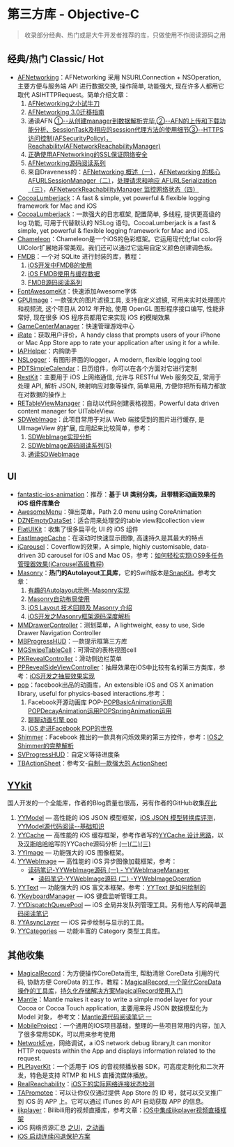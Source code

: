 # 第三方库 - Objective-C
> 收录部分经典、热门或是大牛开发者推荐的库，只做使用不作阅读源码之用

## 经典/热门 Classic/ Hot
- [AFNetworking][1]：AFNetworking 采用 NSURLConnection + NSOperation, 主要方便与服务端 API 进行数据交换, 操作简单, 功能强大, 现在许多人都用它取代 ASIHTTPRequest。简单介绍文章：
	1. [AFNetworking之小试牛刀][2]
	2. [AFNetworking 3.0迁移指南][3]
	3. 通读AFN [①--从创建manager到数据解析完毕][4],[②--AFN的上传和下载功能分析、SessionTask及相应的session代理方法的使用细节][5][③--HTTPS访问控制(AFSecurityPolicy)，Reachability(AFNetworkReachabilityManager)][6]
	4. [正确使用AFNetworking的SSL保证网络安全][7]
	5. [AFNetworking源码阅读系列][8]
	6. 来自Draveness的：[AFNetworking 概述（一）][9]，[AFNetworking 的核心 AFURLSessionManager（二）][10]，[处理请求和响应 AFURLSerialization（三）][11]，[AFNetworkReachabilityManager 监控网络状态（四）][12]
- [CocoaLumberjack][13]：A fast & simple, yet powerful & flexible logging framework for Mac and iOS
- [CocoaLumberjack][14]：一款强大的日志框架, 配置简单, 多线程, 提供更高级的 log 功能, 可用于代替默认的 NSLog 语句。CocoaLumberjack is a fast & simple, yet powerful & flexible logging framework for Mac and iOS.
- [Chameleon][15]：Chameleon是一个iOS的色彩框架。它运用现代化flat color将UIColor扩展地非常美观。我们还可以通过它运用自定义颜色创建调色板。
- [FMDB][16]：一个对 SQLite 进行封装的库，教程：
	1. [iOS开发中FMDB的使用][17]
	2. [iOS FMDB使用与缓存数据][18]
	3. [FMDB源码阅读系列][19]
- [FontAwesomeKit][20]：快速添加Awesome字体
- [GPUImage][21]：一款强大的图片滤镜工具, 支持自定义滤镜, 可用来实时处理图片和视频流, 这个项目从 2012 年开始, 使用 OpenGL 图形程序接口编写, 性能非常好, 现在很多 iOS 程序员都用它来实现 iOS 的模糊效果
- [GameCenterManager][22]：快速管理游戏中心
- [iRate][23]：获取用户评价，A handy class that prompts users of your iPhone or Mac App Store app to rate your application after using it for a while. 
- [IAPHelper][24]：内购助手
- [NSLogger][25]：有图形界面的logger，A modern, flexible logging tool
- [PDTSimpleCalendar][26]：日历组件，你可以在各个方面对它进行定制
- [RestKit][27]：主要用于 iOS 上网络通信, 允许与 RESTful Web 服务交互, 常用于处理 API, 解析 JSON, 映射响应对象等操作, 简单易用, 方便你把所有精力都放在对数据的操作上
- [RETableViewManager][28]：自动以代码创建表格视图，Powerful data driven content manager for UITableView.
- [SDWebImage][29]：此项目常用于对从 Web 端接受到的图片进行缓存, 是 UIImageView 的扩展, 应用起来比较简单，参考：
	1. [SDWebImage实现分析][30]
	2. [SDWebImage源码阅读系列(5)][31]
	3. [通读SDWebImage][32]

## UI
- [fantastic-ios-animation][33]：推荐：**基于 UI 类别分类，且带精彩动画效果的 iOS 组件库集合**
- [AwesomeMenu][34]：弹出菜单，Path 2.0 menu using CoreAnimation
- [DZNEmptyDataSet][35]：适合用来处理空的table view和collection view
- [FlatUIKit][36]：收集了很多扁平化 UI 的 iOS 组件
- [FastImageCache][37]：在滚动时快速显示图像, 高速持久是其最大的特点
- [iCarousel][38]：Coverflow的效果，A simple, highly customisable, data-driven 3D carousel for iOS and Mac OS，参考：[如何轻松实现iOS9多任务管理器效果(iCarousel高级教程)][39]
- [Masonry][40]：**热门的Autolayout工具库**，它的Swift版本是[SnapKit][41]。参考文章：
	1. [有趣的Autolayout示例-Masonry实现][42]
	2. [Masonry自动布局使用][43]
	3. [iOS Layout 技术回顾及 Masonry 介绍][44]
	4. [iOS开发之Masonry框架源码深度解析][45]
- [MMDrawerController][46]：测划菜单，A lightweight, easy to use, Side Drawer Navigation Controller
- [MBProgressHUD][47]：一款提示框第三方库
- [MGSwipeTableCell][48]：可滑动的表格视图cell
- [PKRevealController][49]：滑动侧边栏菜单
- [PPRevealSideViewController][50]：抽屉效果在iOS中比较有名的第三方类库，参考：[iOS开发之抽屉效果实现][51]
- [pop][52]：facebook出品的动画库，An extensible iOS and OS X animation library, useful for physics-based interactions.参考：
	1. Facebook开源动画库 POP-[POPBasicAnimation运用][53][POPDecayAnimation运用][54][POPSpringAnimation运用][55]
	2. [聊聊动画引擎 pop][56]
	3. [iOS 走进Facebook POP的世界][57]
- [Shimmer][58]：Facebook 推出的一款具有闪烁效果的第三方控件，参考：[IOS之Shimmer的完整解析][59]
- [SVProgressHUD][60]：自定义等待进度条
- [TBActionSheet][61]：参考文-[自制一款强大的 ActionSheet][62]


## [YYkit][63]
国人开发的一个全能库，作者的Blog质量也很高，另有作者的GitHub收集[在此][64]
1. [YYModel][65] — 高性能的 iOS JSON 模型框架，[iOS JSON 模型转换库评测][66]，[YYModel源代码阅读--基础知识][67]
2. [YYCache][68] — 高性能的 iOS 缓存框架，参考作者写的[YYCache 设计思路][69]，以及[汉斯哈哈哈][70]写的YYCache源码分析 [(一)][71][(二)][72][(三)][73]
3. [YYImage][74] — 功能强大的 iOS 图像框架。
4. [YYWebImage][75] — 高性能的 iOS 异步图像加载框架，参考：
	- [读码笔记-YYWebImage源码 (一) - YYWebImageManager][76]
		- [读码笔记-YYWebImage源码 (二) -YYWebImageOperation][77]
5. [YYText][78] — 功能强大的 iOS 富文本框架。参考：[YYText 是如何绘制的][79]
6. [YKeyboardManager][80] — iOS 键盘监听管理工具。
7. [YYDispatchQueuePool][81] — iOS 全局并发队列管理工具。另有他人写的简单[源码阅读笔记][82]
8. [YYAsyncLayer][83] — iOS 异步绘制与显示的工具。
9. [YYCategories][84] — 功能丰富的 Category 类型工具库。


## 其他收集
- [MagicalRecord][85]：为方便操作CoreData而生, 帮助清除 CoreData 引用的代码, 协助方便 CoreData 的工作，教程：[MagicalRecord,一个简化CoreData操作的工具库][86]，[持久化存储解决方案MagicalRecord使用入门][87]
- [Mantle][88]：Mantle makes it easy to write a simple model layer for your Cocoa or Cocoa Touch application, 主要用来将 JSON 数据模型化为 Model 对象， 参考文：[Mantle源代码阅读笔记 一][89]
- [MobileProject][90]：一个通用的IOS项目基础，整理的一些项目常用的内容，加入了很多常用SDK，可以用来参考使用
- [NetworkEye][91]，网络调试，a iOS network debug library,It can monitor HTTP requests within the App and displays information related to the request.
- [PLPlayerKit][92]：一个适用于 iOS 的音视频播放器 SDK，可高度定制化和二次开发，特色是支持 RTMP 和 HLS 直播流媒体播放。
- [RealReachability][93]：[iOS下的实际网络连接状态检测][94]
- [TAPromotee][95]：可以让你仅仅通过提供 App Store 的 ID 号，就可以交叉推广到 iOS 的 APP 上。它可以通过 iTunes 的 API 自动获取 APP 的信息。
- [ijkplayer][96]：Bilibili用的视频直播库，参考文章：[iOS中集成ijkplayer视频直播框架][97]
- iOS 网络资源汇总 [之UI][98]，[之动画][99]
- [iOS 启动连续闪退保护方案][100]


[1]:	https://github.com/AFNetworking/AFNetworking "AFNetworking"
[2]:	http://www.jianshu.com/p/8cc137ac26f0 "AFNetworking之小试牛刀"
[3]:	http://www.jianshu.com/p/047463a7ce9b "AFNetworking 3.0迁移指南"
[4]:	http://www.cnblogs.com/Mike-zh/p/5167017.html "通读AFN①--从创建manager到数据解析完毕"
[5]:	http://www.cnblogs.com/Mike-zh/p/5172389.html "通读AFN②--AFN的上传和下载功能分析、SessionTask及相应的session代理方法的使用细节"
[6]:	http://www.cnblogs.com/Mike-zh/p/5174238.html "通读AFN③--HTTPS访问控制(AFSecurityPolicy)，Reachability(AFNetworkReachabilityManager)"
[7]:	http://www.jianshu.com/p/4102b817ff2f "正确使用AFNetworking的SSL保证网络安全"
[8]:	http://www.cnblogs.com/polobymulberry/category/785705.html "AFNetworking源码阅读系列"
[9]:	http://draveness.me/afnetworking1/ "AFNetworking 概述（一）"
[10]:	http://draveness.me/afnetworking2/ "AFNetworking 的核心 AFURLSessionManager（二）"
[11]:	http://draveness.me/afnetworking3/ "处理请求和响应 AFURLSerialization（三）"
[12]:	http://draveness.me/afnetworking4/ "AFNetworkReachabilityManager 监控网络状态（四）"
[13]:	https://github.com/CocoaLumberjack/CocoaLumberjack "CocoaLumberjack"
[14]:	https://github.com/CocoaLumberjack/CocoaLumberjack "CocoaLumberjack"
[15]:	https://github.com/ViccAlexander/Chameleon "Chameleon"
[16]:	https://github.com/ccgus/fmdb "FMDB"
[17]:	http://www.cnblogs.com/jerehedu/p/5025950.html "iOS开发中FMDB的使用"
[18]:	http://www.jianshu.com/p/968c381cb7d7 "iOS FMDB使用与缓存数据"
[19]:	http://www.cnblogs.com/polobymulberry/category/789988.html "FMDB源码阅读系列(2)"
[20]:	https://github.com/PrideChung/FontAwesomeKit "FontAwesomeKit"
[21]:	https://github.com/BradLarson/GPUImage "GPUImage"
[22]:	https://github.com/nihalahmed/GameCenterManager "GameCenterManager"
[23]:	https://github.com/nicklockwood/iRate "iRate"
[24]:	https://github.com/saturngod/IAPHelper "IAPHelper"
[25]:	https://github.com/fpillet/NSLogger "NSLogger"
[26]:	https://github.com/jivesoftware/PDTSimpleCalendar "PDTSimpleCalendar"
[27]:	https://github.com/RestKit/RestKit "RestKit"
[28]:	https://github.com/romaonthego/RETableViewManager "RETableViewManager"
[29]:	https://github.com/rs/SDWebImage "SDWebImage"
[30]:	http://southpeak.github.io/blog/2015/02/07/sourcecode-sdwebimage/ "SDWebImage实现分析"
[31]:	http://www.cnblogs.com/polobymulberry/category/785704.html "SDWebImage源码阅读系列(5)"
[32]:	http://zzk.cnblogs.com/s?w=blog:Mike-zh%20%E9%80%9A%E8%AF%BBSDWebImage "通读SDWebImage"
[33]:	https://github.com/onmyway133/fantastic-ios-animation "fantastic-ios-animation"
[34]:	https://github.com/levey/AwesomeMenu "AwesomeMenu"
[35]:	https://github.com/dzenbot/DZNEmptyDataSet "DZNEmptyDataSet"
[36]:	https://github.com/Grouper/FlatUIKit "FlatUIKit"
[37]:	https://github.com/path/FastImageCache "FastImageCache"
[38]:	https://github.com/nicklockwood/iCarousel "iCarousel"
[39]:	http://www.cnblogs.com/jgCho/p/5275408.html "如何轻松实现iOS9多任务管理器效果(iCarousel高级教程)"
[40]:	https://github.com/SnapKit/Masonry "Masonry"
[41]:	https://github.com/SnapKit/SnapKit "SnapKit"
[42]:	http://tutuge.me/2015/05/23/autolayout-example-with-masonry/ "有趣的Autolayout示例-Masonry实现"
[43]:	http://www.cnblogs.com/salam/p/5054474.html "Masonry自动布局使用"
[44]:	http://www.taijicoder.com/2015/12/12/iOS-Layout-and-Masnory/ "iOS Layout 技术回顾及 Masonry 介绍"
[45]:	http://www.cnblogs.com/ludashi/p/5591572.html "iOS开发之Masonry框架源码深度解析"
[46]:	https://github.com/mutualmobile/MMDrawerController "MMDrawerController"
[47]:	https://github.com/jdg/MBProgressHUD "MBProgressHUD"
[48]:	https://github.com/MortimerGoro/MGSwipeTableCell "MGSwipeTableCell"
[49]:	https://github.com/pkluz/PKRevealController "PKRevealController"
[50]:	https://github.com/ipup/PPRevealSideViewController "PPRevealSideViewController"
[51]:	http://ios.jobbole.com/83402/ "iOS开发之抽屉效果实现"
[52]:	https://github.com/facebook/pop "pop"
[53]:	http://www.cnblogs.com/wujy/p/5191220.html "Facebook开源动画库 POP-POPBasicAnimation运用"
[54]:	http://www.cnblogs.com/wujy/p/5194029.html "Facebook开源动画库 POP-POPDecayAnimation运用"
[55]:	http://www.cnblogs.com/wujy/p/5191521.html "Facebook开源动画库 POP-POPSpringAnimation运用"
[56]:	http://ios.jobbole.com/84717/
[57]:	http://www.jianshu.com/p/0bc2127692e5 "iOS 走进Facebook POP的世界"
[58]:	https://github.com/facebook/Shimmer "Shimmer"
[59]:	http://www.jianshu.com/p/3c58af1a2460 "IOS之Shimmer的完整解析"
[60]:	https://github.com/TransitApp/SVProgressHUD "SVProgressHUD"
[61]:	https://github.com/yulingtianxia/TBActionSheet "TBActionSheet"
[62]:	http://yulingtianxia.com/blog/2016/07/18/TBActionSheet/ "自制一款强大的 ActionSheet"
[63]:	https://github.com/ibireme/YYKit
[64]:	http://github.ibireme.com/github/list/ios/#
[65]:	https://github.com/ibireme/YYModel
[66]:	http://blog.ibireme.com/2015/10/23/ios_model_framework_benchmark/ "iOS JSON 模型转换库评测"
[67]:	http://www.jianshu.com/p/198af7042b2d "YYModel源代码阅读--基础知识"
[68]:	https://github.com/ibireme/YYCache
[69]:	http://blog.ibireme.com/2015/10/26/yycache/ "YYCache 设计思路"
[70]:	http://www.jianshu.com/users/368a8cd349af "汉斯哈哈哈"
[71]:	http://www.jianshu.com/p/b8dcf6634fab "YYCache源码分析(一)"
[72]:	http://www.jianshu.com/p/492c3c3a0485 "YYCache源码分析(二)"
[73]:	http://www.jianshu.com/p/67184beda1d5 "YYCache源码分析(三)"
[74]:	https://github.com/ibireme/YYImage
[75]:	https://github.com/ibireme/YYWebImage
[76]:	http://huangshaohua.cn/2015/12/29/du-ma-bi-ji-yywebimageyuan-ma/ "读码笔记-YYWebImage源码 (一) - YYWebImageManager"
[77]:	http://huangshaohua.cn/2016/01/02/du-ma-bi-ji-yywebimageyuan-ma-er-yywebimageoperation/ "读码笔记-YYWebImage源码 (二) -YYWebImageOperation"
[78]:	https://github.com/ibireme/YYText
[79]:	https://github.com/lzwjava/OpenSourceNotes "OpenSourceNotes"
[80]:	https://github.com/ibireme/YYKeyboardManager "YYKeyboardManager"
[81]:	https://github.com/ibireme/YYDispatchQueuePool "YYDispatchQueuePool"
[82]:	http://kittenyang.com/yydispatchqueuepool-learning-note/ "YYDispatchQueuePool 源码阅读笔记"
[83]:	https://github.com/ibireme/YYAsyncLayer "YYAsyncLayer"
[84]:	https://github.com/ibireme/YYCategories
[85]:	https://github.com/magicalpanda/MagicalRecord "MagicalRecord"
[86]:	http://segmentfault.com/a/1190000004132110 "MagicalRecord,一个简化CoreData操作的工具库"
[87]:	http://www.cocoachina.com/ios/20151214/14649.html
[88]:	https://github.com/Mantle/Mantle "Mantle"
[89]:	http://blog.csdn.net/colorapp/article/details/50277317 "Mantle源代码阅读笔记 一"
[90]:	https://github.com/wujunyang/MobileProject "MobileProject"
[91]:	https://github.com/coderyi/NetworkEye "NetworkEye"
[92]:	https://github.com/pili-engineering/PLPlayerKit "PLPlayerKit"
[93]:	https://github.com/dustturtle/RealReachability "RealReachability"
[94]:	http://www.cocoachina.com/ios/20160224/15407.html
[95]:	https://github.com/JanC/TAPromotee "TAPromotee"
[96]:	https://github.com/Bilibili/ijkplayer "ijkplayer"
[97]:	http://www.jianshu.com/p/1f06b27b3ac0 "iOS中集成ijkplayer视频直播框架"
[98]:	http://www.jianshu.com/p/2ba717122951 "iOS 网络资源汇总之UI"
[99]:	http://www.jianshu.com/p/91b5cfad5d89 "iOS 网络资源汇总之动画"
[100]:	http://wereadteam.github.io/2016/05/23/GYBootingProtection/
